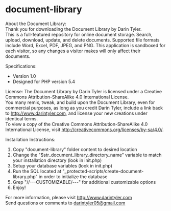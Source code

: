 # document-library

About the Document Library:  
Thank you for downloading the Document Library by Darin Tyler.  
This is a full-featured repository for online document storage. Search, upload, download, update, and delete documents. Supported file formats include Word, Excel, PDF, JPEG, and PNG. This application is sandboxed for each visitor, so any changes a visitor makes will only affect their documents.  
  
Specifications:
- Version 1.0
- Designed for PHP version 5.4
  
License:
The Document Library by Darin Tyler is licensed under a Creative Commons Attribution-ShareAlike 4.0 International License.  
You many remix, tweak, and build upon the Document Library, even for commercial purposes, as long as you credit Darin Tyler, include a link back to http://www.darintyler.com, and license your new creations under identical terms.  
To view a copy of the Creative Commons Attribution-ShareAlike 4.0 International License, visit http://creativecommons.org/licenses/by-sa/4.0/.  
  
Installation Instructions:  
1. Copy "document-library" folder content to desired location  
2. Change the "$str_document_library_directory_name" variable to match your installation directory (look in init.php)  
3. Setup your database variables (look in init.php)  
4. Run the SQL located at "_protected-scripts/create-document-library.php" in order to initialize the database  
5. Grep "//---CUSTOMIZABLE/---" for additional customizable options  
6. Enjoy!  
  
For more information, please visit http://www.darintyler.com  
Send questions or comments to darintyler05@gmail.com
